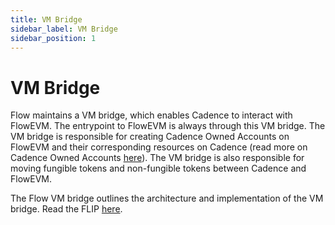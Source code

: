 ```yaml
---
title: VM Bridge
sidebar_label: VM Bridge
sidebar_position: 1
---
```


# VM Bridge

Flow maintains a VM bridge, which enables Cadence to interact with FlowEVM. The entrypoint to FlowEVM is always through this VM bridge. The VM bridge is responsible for creating Cadence Owned Accounts on FlowEVM and their corresponding resources on Cadence (read more on Cadence Owned Accounts [here](../Build/accounts.md)). The VM bridge is also responsible for moving fungible tokens and non-fungible tokens between Cadence and FlowEVM. 

The Flow VM bridge outlines the architecture and implementation of the VM bridge. Read the FLIP [here](https://github.com/onflow/flips/pull/233).
